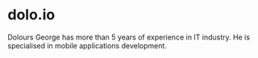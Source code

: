 # dolo.io

Dolours George has more than 5 years of experience in IT industry. He is specialised in mobile applications development. 
